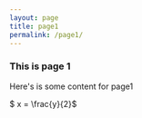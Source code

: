 ```yaml
---
layout: page
title: page1
permalink: /page1/
---
```


### This is page 1

Here's is some content for page1

$ x = \frac{y}{2}$
